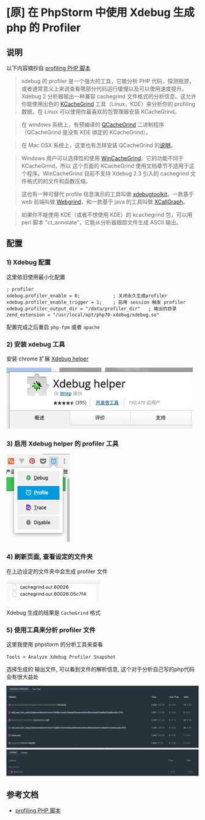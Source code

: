 # [原] 在 PhpStorm 中使用 Xdebug 生成 php 的 Profiler

## 说明

以下内容摘抄自 [profiling PHP 脚本](http://xdebug.org.cn/docs/profiler)

> xdebug 的 profiler 是一个强大的工具，它能分析 PHP 代码，探测瓶颈，或者通常意义上来说查看哪部分代码运行缓慢以及可以使用速度提升。Xdebug 2 分析器输出一种兼容 cachegrind 文件格式的分析信息。这允许你能使用出色的 [KCacheGrind](https://kcachegrind.github.io/) 工具（Linux，KDE）来分析你的 profiling 数据。在 Linux 可以使用你最喜欢的包管理器安装 KCacheGrind。

> 在 windows 系统上，有预编译的 [QCacheGrind](http://sourceforge.net/projects/qcachegrindwin/) 二进制程序（QCacheGrind 是没有 KDE 绑定的 KCacheGrind）。

> 在 Mac OSX 系统上，这里也有怎样安装 QCacheGrind 的[说明](http://www.tekkie.ro/computer-setup/how-to-install-kcachegrind-qcachegrind-on-mac-osx/)。

> Windows 用户可以选择性的使用 [WinCacheGrind](http://ceefour.github.io/wincachegrind/)。它的功能不同于 KCacheGrind，所以 这个页面的 KCacheGrind 使用文档章节不适用于这个程序。WinCacheGrind 目前不支持 Xdebug 2.3 引入的 cachegrind 文件格式的的文件和函数压缩。

> 这也有一种可替代 profile 信息演示的工具叫做 [xdebugtoolkit](https://github.com/alexeykupershtokh/xdebugtoolkit)。一款基于 web 前端叫做 [Webgrind](https://github.com/jokkedk/webgrind)，和一款基于 java 的工具叫做 [XCallGraph](http://sourceforge.net/projects/xcallgraph/)。

> 如果你不能使用 KDE（或者不想使用 KDE）的 kcachegrind 包，可以用 perl 脚本 "ct_annotate"，它能从分析器跟踪文件生成 ASCII 输出。

## 配置

### 1) Xdebug 配置

这里依旧使用最小化配置

```
; profiler
xdebug.profiler_enable = 0;            ; 关闭永久生成profiler
xdebug.profiler_enable_trigger = 1;    ; 启用 session 触发 profiler
xdebug.profiler_output_dir = "/data/profiler_dir"   ; 输出的目录
zend_extension = "/usr/local/opt/php70-xdebug/xdebug.so"
```
配置完成之后重启 `php-fpm` 或者 `apache`

### 2) 安装 xdebug 工具

安装 chrome 扩展 [Xdebug helper](https://chrome.google.com/webstore/detail/xdebug-helper/eadndfjplgieldjbigjakmdgkmoaaaoc)

![](./media/15810930406440/15810930729937.jpg)




### 3) 启用 Xdebug helper 的 profiler 工具

![](./media/15810930406440/15810930820735.jpg)



### 4) 刷新页面, 查看设定的文件夹

在上边设定的文件夹中会生成 profiler 文件

![](./media/15810930406440/15810930914011.jpg)


Xdebug 生成的结果是 `CacheGrind` 格式

### 5) 使用工具来分析 profiler 文件

这里我使用 phpstorm 的分析工具来查看

`Tools > Analyze Xdebug Profiler Snapshot`

选择生成的 输出文件, 可以看到文件的解析信息, 这个对于分析自己写的php代码会有很大益处

![](./media/15810930406440/15810931026011.jpg)


## 参考文档
- [profiling PHP 脚本](http://xdebug.org.cn/docs/profiler)

